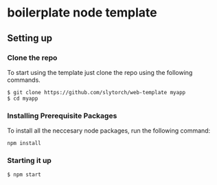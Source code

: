 # boilerplate node template

## Setting up

### Clone the repo
To start using the template just clone the repo using the following commands.
```
$ git clone https://github.com/slytorch/web-template myapp	
$ cd myapp
```
### Installing Prerequisite Packages
To install all the neccesary node packages, run the following command:
```
npm install
```

### Starting it up

```
$ npm start
```


